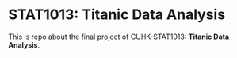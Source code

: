 # STAT1013: Titanic Data Analysis 
This is repo about the final project of CUHK-STAT1013: **Titanic Data Analysis**.
